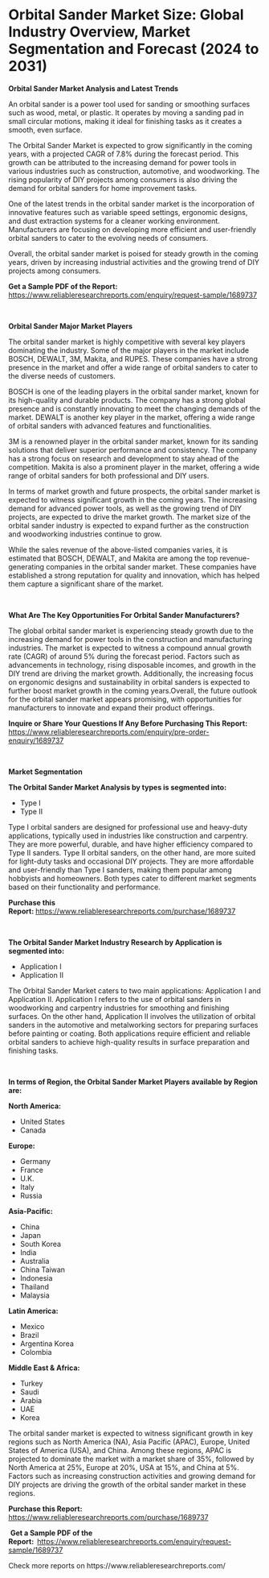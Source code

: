 <p><h1>Orbital Sander Market Size: Global Industry Overview, Market Segmentation and Forecast (2024 to 2031)</h1></p><p><strong>Orbital Sander Market Analysis and Latest Trends</strong></p>
<p><p>An orbital sander is a power tool used for sanding or smoothing surfaces such as wood, metal, or plastic. It operates by moving a sanding pad in small circular motions, making it ideal for finishing tasks as it creates a smooth, even surface.</p><p>The Orbital Sander Market is expected to grow significantly in the coming years, with a projected CAGR of 7.8% during the forecast period. This growth can be attributed to the increasing demand for power tools in various industries such as construction, automotive, and woodworking. The rising popularity of DIY projects among consumers is also driving the demand for orbital sanders for home improvement tasks.</p><p>One of the latest trends in the orbital sander market is the incorporation of innovative features such as variable speed settings, ergonomic designs, and dust extraction systems for a cleaner working environment. Manufacturers are focusing on developing more efficient and user-friendly orbital sanders to cater to the evolving needs of consumers.</p><p>Overall, the orbital sander market is poised for steady growth in the coming years, driven by increasing industrial activities and the growing trend of DIY projects among consumers.</p></p>
<p><strong>Get a Sample PDF of the Report:&nbsp;</strong> <a href="https://www.reliableresearchreports.com/enquiry/request-sample/1689737">https://www.reliableresearchreports.com/enquiry/request-sample/1689737</a></p>
<p>&nbsp;</p>
<p><strong>Orbital Sander Major Market Players</strong></p>
<p><p>The orbital sander market is highly competitive with several key players dominating the industry. Some of the major players in the market include BOSCH, DEWALT, 3M, Makita, and RUPES. These companies have a strong presence in the market and offer a wide range of orbital sanders to cater to the diverse needs of customers.</p><p>BOSCH is one of the leading players in the orbital sander market, known for its high-quality and durable products. The company has a strong global presence and is constantly innovating to meet the changing demands of the market. DEWALT is another key player in the market, offering a wide range of orbital sanders with advanced features and functionalities.</p><p>3M is a renowned player in the orbital sander market, known for its sanding solutions that deliver superior performance and consistency. The company has a strong focus on research and development to stay ahead of the competition. Makita is also a prominent player in the market, offering a wide range of orbital sanders for both professional and DIY users.</p><p>In terms of market growth and future prospects, the orbital sander market is expected to witness significant growth in the coming years. The increasing demand for advanced power tools, as well as the growing trend of DIY projects, are expected to drive the market growth. The market size of the orbital sander industry is expected to expand further as the construction and woodworking industries continue to grow.</p><p>While the sales revenue of the above-listed companies varies, it is estimated that BOSCH, DEWALT, and Makita are among the top revenue-generating companies in the orbital sander market. These companies have established a strong reputation for quality and innovation, which has helped them capture a significant share of the market.</p></p>
<p>&nbsp;</p>
<p><strong>What Are The Key Opportunities For Orbital Sander Manufacturers?</strong></p>
<p><p>The global orbital sander market is experiencing steady growth due to the increasing demand for power tools in the construction and manufacturing industries. The market is expected to witness a compound annual growth rate (CAGR) of around 5% during the forecast period. Factors such as advancements in technology, rising disposable incomes, and growth in the DIY trend are driving the market growth. Additionally, the increasing focus on ergonomic designs and sustainability in orbital sanders is expected to further boost market growth in the coming years.Overall, the future outlook for the orbital sander market appears promising, with opportunities for manufacturers to innovate and expand their product offerings.</p></p>
<p><strong>Inquire or Share Your Questions If Any Before Purchasing This Report:</strong> <a href="https://www.reliableresearchreports.com/enquiry/pre-order-enquiry/1689737">https://www.reliableresearchreports.com/enquiry/pre-order-enquiry/1689737</a></p>
<p>&nbsp;</p>
<p><strong>Market Segmentation</strong></p>
<p><strong>The Orbital Sander Market Analysis by types is segmented into:</strong></p>
<p><ul><li>Type I</li><li>Type II</li></ul></p>
<p><p>Type I orbital sanders are designed for professional use and heavy-duty applications, typically used in industries like construction and carpentry. They are more powerful, durable, and have higher efficiency compared to Type II sanders. Type II orbital sanders, on the other hand, are more suited for light-duty tasks and occasional DIY projects. They are more affordable and user-friendly than Type I sanders, making them popular among hobbyists and homeowners. Both types cater to different market segments based on their functionality and performance.</p></p>
<p><strong>Purchase this Report:&nbsp;</strong><a href="https://www.reliableresearchreports.com/purchase/1689737">https://www.reliableresearchreports.com/purchase/1689737</a></p>
<p>&nbsp;</p>
<p><strong>The Orbital Sander Market Industry Research by Application is segmented into:</strong></p>
<p><ul><li>Application I</li><li>Application II</li></ul></p>
<p><p>The Orbital Sander Market caters to two main applications: Application I and Application II. Application I refers to the use of orbital sanders in woodworking and carpentry industries for smoothing and finishing surfaces. On the other hand, Application II involves the utilization of orbital sanders in the automotive and metalworking sectors for preparing surfaces before painting or coating. Both applications require efficient and reliable orbital sanders to achieve high-quality results in surface preparation and finishing tasks.</p></p>
<p>&nbsp;</p>
<p><strong>In terms of Region, the Orbital Sander Market Players available by Region are:</strong></p>
<p>
    <p> <strong> North America: </strong>
        <ul>
            <li>United States</li>
            <li>Canada</li>
        </ul>
        </p> 
    <p> <strong> Europe: </strong>
        <ul>
            <li>Germany</li>
            <li>France</li>
            <li>U.K.</li>
            <li>Italy</li>
            <li>Russia</li>
        </ul>
        </p> 
    <p> <strong> Asia-Pacific: </strong>
        <ul>
            <li>China</li>
            <li>Japan</li>
            <li>South Korea</li>
            <li>India</li>
            <li>Australia</li>
            <li>China Taiwan</li>
            <li>Indonesia</li>
            <li>Thailand</li>
            <li>Malaysia</li>
        </ul>
        </p> 
    <p> <strong> Latin America: </strong>
        <ul>
            <li>Mexico</li>
            <li>Brazil</li>
            <li>Argentina Korea</li>
            <li>Colombia</li>
        </ul>
        </p> 
    <p> <strong> Middle East & Africa: </strong>
        <ul>
            <li>Turkey</li>
            <li>Saudi</li>
            <li>Arabia</li>
            <li>UAE</li>
            <li>Korea</li>
        </ul>
    </p>
    </p>
<p><p>The orbital sander market is expected to witness significant growth in key regions such as North America (NA), Asia Pacific (APAC), Europe, United States of America (USA), and China. Among these regions, APAC is projected to dominate the market with a market share of 35%, followed by North America at 25%, Europe at 20%, USA at 15%, and China at 5%. Factors such as increasing construction activities and growing demand for DIY projects are driving the growth of the orbital sander market in these regions.</p></p>
<p><strong>Purchase this Report: </strong><a href="https://www.reliableresearchreports.com/purchase/1689737">https://www.reliableresearchreports.com/purchase/1689737</a></p>
<p>&nbsp;<strong>Get a Sample PDF of the Report:&nbsp;&nbsp;</strong><a href="https://www.reliableresearchreports.com/enquiry/request-sample/1689737">https://www.reliableresearchreports.com/enquiry/request-sample/1689737</a></p>
<p><strong></strong></p>
<p>Check more reports on https://www.reliableresearchreports.com/</p>